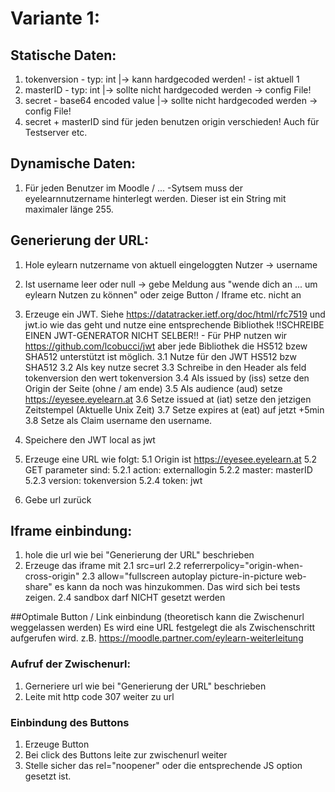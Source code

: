 # Variante 1:

## Statische Daten:
1. tokenversion - typ: int |-> kann hardgecoded werden! - ist aktuell 1
2. masterID - typ: int |-> sollte nicht hardgecoded werden -> config File!
3. secret - base64 encoded value |-> sollte nicht hardgecoded werden -> config File!
4. secret + masterID sind für jeden benutzen origin verschieden! Auch für Testserver etc.

## Dynamische Daten:
1. Für jeden Benutzer im Moodle / ... -Sytsem muss der eyelearnnutzername hinterlegt werden. Dieser ist ein String mit maximaler länge 255.


## Generierung der URL:
1. Hole eylearn nutzername von aktuell eingeloggten Nutzer -> username
2. Ist username leer oder null -> gebe Meldung aus "wende dich an ... um eylearn Nutzen zu können" oder zeige Button / Iframe etc. nicht an

3. Erzeuge ein JWT. Siehe https://datatracker.ietf.org/doc/html/rfc7519 und jwt.io wie das geht und nutze eine entsprechende Bibliothek !!SCHREIBE EINEN JWT-GENERATOR NICHT SELBER!! - Für PHP nutzen wir https://github.com/lcobucci/jwt aber jede Bibliothek die HS512 bzew SHA512 unterstützt ist möglich.
3.1 Nutze für den JWT HS512 bzw SHA512
3.2 Als key nutze secret
3.3 Schreibe in den Header als feld tokenversion den wert tokenversion
3.4 Als issued by (iss) setze den Origin der Seite (ohne / am ende)
3.5 Als audience (aud) setze https://eyesee.eyelearn.at
3.6 Setze issued at (iat) setze den jetzigen Zeitstempel (Aktuelle Unix Zeit)
3.7 Setze expires at (eat) auf jetzt +5min
3.8 Setze als Claim username den username.
4. Speichere den JWT local as jwt
5. Erzeuge eine URL wie folgt:
5.1 Origin ist https://eyesee.eyelearn.at
5.2 GET parameter sind:
5.2.1 action: externallogin
5.2.2 master: masterID
5.2.3 version: tokenversion
5.2.4 token: jwt
6. Gebe url zurück

## Iframe einbindung:
1. hole die url wie bei "Generierung der URL" beschrieben
2. Erzeuge das iframe mit
2.1 src=url
2.2 referrerpolicy="origin-when-cross-origin"
2.3 allow="fullscreen autoplay picture-in-picture web-share" es kann da noch was hinzukommen. Das wird sich bei tests zeigen.
2.4 sandbox darf NICHT gesetzt werden

##Optimale Button / Link einbindung (theoretisch kann die Zwischenurl weggelassen werden)
Es wird eine URL festgelegt die als Zwischenschritt aufgerufen wird. z.B. https://moodle.partner.com/eylearn-weiterleitung

### Aufruf der Zwischenurl:
1. Gerneriere url wie bei "Generierung der URL" beschrieben
2. Leite mit http code 307 weiter zu url

### Einbindung des Buttons
1. Erzeuge Button
2. Bei click des Buttons leite zur zwischenurl weiter
3. Stelle sicher das rel="noopener" oder die entsprechende JS option gesetzt ist.





